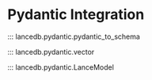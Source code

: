 # Pydantic Integration

::: lancedb.pydantic.pydantic_to_schema

::: lancedb.pydantic.vector

::: lancedb.pydantic.LanceModel
